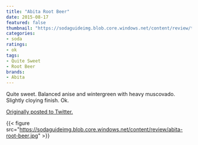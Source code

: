 ```yaml
---
title: "Abita Root Beer"
date: 2015-08-17
featured: false
thumbnail: "https://sodaguideimg.blob.core.windows.net/content/review/thumbs/abita-root-beer.jpg"
categories:
- soda
ratings:
- ok
tags:
- Quite Sweet
- Root Beer
brands:
- Abita
---
```


Quite sweet. Balanced anise and wintergreen with heavy muscovado. Slightly cloying finish. Ok.

[Originally posted to Twitter.](https://twitter.com/Cavorter/status/633451832665243648)

{{< figure src="https://sodaguideimg.blob.core.windows.net/content/review/abita-root-beer.jpg" >}}


